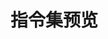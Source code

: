 # 指令集预览

<script setup>
import { ref, computed } from 'vue';

const directives = ref([
  {
    name: 'v-backtop',
    description: '返回顶部指令，当页面滚动到一定高度时显示返回顶部按钮',
    link: '/directives/backtop',
    category: '交互类'
  },
  {
    name: 'v-copy',
    description: '一键复制文本内容，支持动态文本和复制状态反馈',
    link: '/directives/copy',
    category: '交互类'
  },
  {
    name: 'v-clickout',
    description: '点击外部处理函数，支持自定义点击外部处理函数',
    link: '/directives/clickout',
    category: '交互类'
  },
  {
    name: 'v-hotkey',
    description: '监听键盘事件，支持自定义多个快捷键和回掉函数',
    link: '/directives/hotkey',
    category: '交互类'
  },
  {
    name: 'v-tooltip',
    description: '为元素添加悬浮提示，支持自定义提示内容和位置',
    link: '/directives/tooltip',
    category: '交互类'
  },
  {
    name: 'v-preload',
    description: '预加载指令，支持页面预加载和资源预加载',
    link: '/directives/preload',
    category: '交互类'
  },
  
  {
    name: 'v-emoji',
    description: '禁止表情符号输入功能，防止在表单中用户输入表情符号',
    link: '/directives/emoji',
    category: '表单类'
  },
  {
    name: "v-trim",
    description: "去除输入框首尾空格，防止用户输入空格",
    link: "/directives/trim",
    category: "表单类"
  },
  {
    name: "v-ellipsis",
    description: '文本溢出时自动添加省略号，支持自定义行数',
    link: '/directives/ellipsis',
    category: '视觉类'
  },
  {
    name: 'v-focus',
    description: '自动聚焦表单元素，提升表单交互体验',
    link: '/directives/focus',
    category: '表单类'
  },
  {
    name: "v-pwdvisible",
    description: "密码可见性切换功能",
    link: "/directives/pwdvisible",
    category: '表单类'
  },
  {
    name: "v-clearable",
    description: "为输入框或文本域添加一个清除按钮，点击后可以快速清空内容",
    link: "/directives/clearable",
    category: '表单类'
  },
  {
    name: "v-debounce",
    description: "防抖函数，用于减少事件触发频率",
    link: "/directives/debounce",
    category: '交互类'
  },
  {
    name: "v-throttle",
    description: "节流函数，用于控制事件触发频率",
    link: "/directives/throttle",
    category: '交互类'
  },
  {
    name: 'v-highlight',
    description: '灵活的文本高亮效果，支持多种颜色格式和自动对比度',
    link: '/directives/highlight',
    category: '视觉类'
  },
  {
    name: 'v-watermarker',
    description: '为元素添加水印效果，支持自定义水印文本和样式',
    link: '/directives/watermarker',
    category: '视觉类'
  },
  {
    name: 'v-longpress',
    description: '长按事件功能，支持自定义长按时间',
    link: '/directives/longpress',
    category: '交互类'
  },
  {
    name: 'v-scroolto',
    description: '滚动到指定元素，支持自定义滚动行为',
    link: '/directives/scrollto',
    category: '交互类'
  },
  {
    name: 'v-spare',
    description: '处理图片加载失败场景，自动切换到备用图片',
    link: '/directives/spare',
    category: '视觉类'
  },
  {
    name: 'v-doubleclick',
    description: '双击事件处理，提供更丰富的交互方式',
    link: '/directives/doubleclick',
    category: '交互类'
  },
  {
    name: 'v-threeclick',
    description: '三击事件处理，支持自定义三击时间',
    link: '/directives/threeclick',
    category: '交互类'
  },
  {
    name: "v-drag",
    description: '创建可拖动的元素，支持设置范围、设置回掉函数',
    link: '/directives/drag',
    category: '交互类'
  },
  {
    name: 'v-ripple',
    description: '给目标元素添加水波纹效果，支持自定义波纹颜色和时长',
    link: '/directives/ripple',
    category: '视觉类'
  },
  {
    name: 'v-countup',
    description: '数字滚动动画效果，支持指定目标数值或使用元素内容作为目标值',
    link: '/directives/countup',
    category: '视觉类'
  },
  {
    name: 'v-lazyload',
    description: '图片懒加载功能，支持自定义加载时机',
    link: '/directives/lazyload',
    category: '视觉类'
  },{
    name: 'v-fitfont',
    description: '根据容器的大小动态调整文本的字体大小',
    link: '/directives/fitfont',
    category: '视觉类'
  },{
    name:'v-autobox',
    description: '自动调整box大小以适应其内容',
    link: '/directives/autobox',
    category: '视觉类'
  },{
    name: 'v-boxresize',
    description: '监听元素的尺寸变化，并在尺寸变化时触发回调函数',
    link: '/directives/boxresize',
    category: '交互类'
  }, {
    name: 'v-verify',
    description: '表单验证功能，支持自定义验证规则和错误提示',
    link: '/directives/verify',
    category: '表单类'
  },{
    name:'v-draggablesort',
    description: '拖拽元素来重新排序列表，并且在拖拽完成后更新数据',
    link: '/directives/draggablesort',
    category: '交互类'
  },{
    name: 'v-autoinputtype',
    description: '根据输入内容自动切换输入框类型，例如在输入邮箱时自动切换到邮箱输入框',
    link: '/directives/autoinputtype',
    category: '表单类'
  },{
    name: 'v-fullscreen',
    description: '点击元素全屏显示，再次点击退出全屏',
    link: '/directives/fullscreen',
    category: '交互类'
  },
  {
    name: 'v-mousefollow',
    description: '鼠标跟随指令，支持自定义跟随元素和位置',
    link: '/directives/mousefollow',
    category: '视觉类'
  },
]);

const categories = {
  '交互类': 'var(--vp-c-brand)',
  '视觉类': 'var(--vp-c-green)',
  '表单类': 'var(--vp-c-yellow)'
};

const groupedDirectives = computed(() => {
  const groups = {};
  directives.value.forEach(directive => {
    if (!groups[directive.category]) {
      groups[directive.category] = [];
    }
    groups[directive.category].push(directive);
  });
  return groups;
});
</script>

<style>
.category-section {
  margin-bottom: 3rem;
}

.category-title {
  font-size: 1.5rem;
  font-weight: 600;
  margin-bottom: 1.5rem;
  padding-bottom: 0.5rem;
}

.directive-grid {
  display: grid;
  grid-template-columns: repeat(3, 1fr);
  gap: 1.5rem;
  margin: 1rem 0;
}

@media (max-width: 1200px) {
  .directive-grid {
    grid-template-columns: repeat(2, 1fr);
  }
}

@media (max-width: 768px) {
  .directive-grid {
    grid-template-columns: 1fr;
  }
}

.directive-card {
  border: 1px solid var(--vp-c-divider);
  border-radius: 8px;
  padding: 1.5rem;
  transition: all 0.3s ease;
  cursor: pointer;
  text-decoration: none;
  height: 100%;
  display: flex;
  flex-direction: column;
}

.directive-card:hover {
  transform: translateY(-2px);
  box-shadow: 0 4px 12px rgba(0, 0, 0, 0.1);
  border-color: var(--vp-c-brand);
}

.directive-name {
  font-size: 1.25rem;
  font-weight: 600;
  color: var(--vp-c-brand);
  margin-bottom: 0.75rem;
}

.directive-description {
  color: var(--vp-c-text-2);
  line-height: 1.5;
  overflow: hidden;
  text-overflow: ellipsis;
  display: -webkit-box;
  -webkit-line-clamp: 2;
  -webkit-box-orient: vertical;
  flex-grow: 1;
}
</style>

<template v-for="(directives, category) in groupedDirectives" :key="category">
  <div class="category-section">
    <h2 class="category-title" :style="{ color: categories[category] }">
      {{ category }}
    </h2>
    <div class="directive-grid">
      <a
        v-for="directive in directives"
        :key="directive.name"
        :href="directive.link"
        class="directive-card"
      >
        <div class="directive-name">{{ directive.name }}</div>
        <div class="directive-description">{{ directive.description }}</div>
      </a>
    </div>
  </div>
</template>
